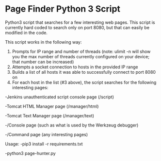 # Page Finder Python 3 Script

Python3 script that searches for a few interesting web pages. This script is currently hard coded to search only on port 8080, but that can easily be modified in the code.

This script works in the following way:

1. Prompts for IP range and number of threads (note: ulimit -n will show you the max number of threads currently configured on your device; that number can be increased)
2. Attempts a socket connection to hosts in the provided IP range
3. Builds a list of all hosts it was able to successfully connect to port 8080 on
4. For each host in the list (#3 above), the script searches for the following interesting pages:

-Jenkins unauthenticated script console page (/script)

-Tomcat HTML Manager page (/manager/html)

-Tomcat Text Manager page (/manager/text)

-/Console page (such as what is used by the Werkzeug debugger)

-/Command page (any interesting pages)


Usage:
-pip3 install -r requirements.txt

-python3 page-hunter.py
